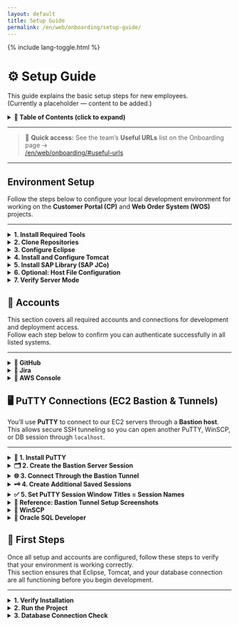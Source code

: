 ```yaml
---
layout: default
title: Setup Guide
permalink: /en/web/onboarding/setup-guide/
---
```


<link rel="stylesheet" href="{{ '/assets/css/custom.css' | relative_url }}">
{% include lang-toggle.html %}

# ⚙️ Setup Guide

This guide explains the basic setup steps for new employees.  
(Currently a placeholder — content to be added.)

<details markdown="1">
  <summary><strong>📑 Table of Contents (click to expand)</strong></summary>

- [Environment Setup](#environment-setup)
- [Accounts](#accounts)
- [First Steps](#first-steps)

</details>

---

> 🔗 **Quick access:** See the team’s **Useful URLs** list on the Onboarding page →  
> [/en/web/onboarding/#useful-urls](/en/web/onboarding/#useful-urls)

---

## Environment Setup

Follow the steps below to configure your local development environment for working on the **Customer Portal (CP)** and **Web Order System (WOS)** projects.

---

<details markdown="1">
  <summary><strong>1. Install Required Tools</strong></summary>


Ensure all necessary software and services are installed.  
See the [Tools & Services](tools.md) page for download links and setup instructions.

You’ll need:
- Eclipse IDE for Enterprise Java and Web Developers  
- Git and SSH keys for repository access  
- Apache Tomcat 9.0.100  
- OpenJDK 8 (Temurin)  
- PuTTY and WinSCP  
- Oracle SQL Developer  

> 💡 **Tip:** Install tools in locations you’ll easily remember (e.g., `C:\Tomcat\apache-tomcat-9.0.100`).

---

</details>

<details markdown="1">
  <summary><strong>2. Clone Repositories</strong></summary>


Clone the main application repositories from GitHub:

```
https://github.com/hankooktireusa/WebOrder
https://github.com/hankooktireusa/CustomerPortal
```

You can use the suggested path:

```
C:\Users\<username>\git\
```

or any other preferred location.

---

</details>

<details markdown="1">
  <summary><strong>3. Configure Eclipse</strong></summary>


1. **Create or select a workspace**
   - Recommended path:  
     `C:\Users\<username>\eclipse-workspace\<workspace_name>`
   - To switch or create:  
     `File > Switch Workspace > Other...`

2. **Add SSH keys**
   - `Window > Preferences > General > Network Connections > SSH2`
   - Click **Add Private Key** and select your `.pem` or `.ppk` file.  
     Suggested path: `C:\Utility\Keys\`
   - Password: `hankooktireusa`

3. **Install EGit (if not already installed)**
   - `Help > Eclipse Marketplace`
   - Search for **EGit** and install **Git Integration for Eclipse**.

4. **Clone repositories in Eclipse**
   - `Window > Perspective > Open Perspective > Other... > Git`
   - Select **Clone a Git Repository** and paste the SSH URL.
   - Click through **Next** → **Finish**.
   - After cloning, right-click the repository → **Import Projects...** → **Finish**.

5. **Update Maven Projects**
   - Right-click the project → `Maven > Update Project` → **OK**.
   - Then go to `Project > Clean...` and rebuild.

6. **Assign JRE**
   - `Window > Preferences > Java > Installed JREs`
   - Add or select **OpenJDK 8 (Temurin)**.
   - Confirm it’s assigned for both the project and Tomcat server.

---

</details>

<details markdown="1">
  <summary><strong>4. Install and Configure Tomcat</strong></summary>


1. **Install Apache Tomcat 9.0.100**
   - Suggested path:  
     `C:\Tomcat\apache-tomcat-9.0.100`
   - Any location is acceptable as long as it’s easily accessible.

2. **Add Tomcat to Eclipse**
   - `Window > Show View > Servers`
   - Click **Create a new server**.
   - Choose **Apache → Tomcat v9.0 Server**.
   - Assign a name (e.g., `WebOrder Tomcat v9.0 at localhost`).
   - Set installation directory to your Tomcat folder.
   - Click **Next**, add the project(s), and click **Finish**.

3. **Modify server configuration**
   - Under **Servers** tab, double-click the Tomcat server.
   - Change the **HTTP/1.1 port** to `80`.
   - Open `server.xml`, search for `path=`, and set:
     ```xml
     <Context docBase="WebOrder" path="/" reloadable="true" source="org.eclipse.jst.jee.server:WebOrder"/>
     ```

4. **Set Package Presentation**
   - In Project Explorer → Click the drop-down menu →  
     `Package Presentation > Hierarchical`.

---

</details>

<details markdown="1">
  <summary><strong>5. Install SAP Library (SAP JCo)</strong></summary>


1. Download from the onboarding resources:
   - `sapjco3-NTAMD64-3.0.16.zip`
   - `sapjco3.zip`

2. Extract the files and:
   - Copy `sapjco3.dll` to:
     ```
     C:\Windows\System32
     ```
   - Copy `sapjco3.jar` and add it to your project via:
     ```
     Right-click project → Properties → Java Build Path → Add External JARs
     ```

> 💡 The folder you extract these files to can be anywhere — just ensure you remember where they are for future setup.

---

</details>

<details markdown="1">
  <summary><strong>6. Optional: Host File Configuration</strong></summary>


If your local environment cannot connect to EAI endpoints, you may need to add host mappings.

Add the following (if necessary) to:
```
C:\Windows\System32\drivers\etc\hosts
```

```
# EAI PRD
202.31.7.221   HKPPID1 HKPPID1.hankooktire.com hkppid1
202.31.7.222   HKPPID2 HKPPID2.hankooktire.com hkppid2
202.31.7.220   HKPPID0 HKPPID0.hankooktire.com hkppid0     # HA Virtual Host
202.31.7.236   HKPPID  HKPPID.hankooktire.com  hkppid      # L4 Loadbalancer

# EAI QA
202.31.7.225   hkqpid0 HKQPID0.hankooktire.com hkqpid0.hankooktire.com HKQPID0

# EAI DEV
202.31.7.224   hkdpid0 HKDPID0.hankooktire.com hkdpid0.hankooktire.com HKDPID0
```

If you do not have admin privileges or your connection already works, you can skip this step.

---

</details>

<details markdown="1">
  <summary><strong>7. Verify Server Mode</strong></summary>


In Eclipse, open your Tomcat **Run Configuration** and check the runtime arguments.  
Ensure the following is set under **VM arguments**:

```
-Dserver.mode=DEV
```

If it’s missing, add it manually.  
This ensures your local application runs in **development mode**.


---

</details>

## 🧾 Accounts

This section covers all required accounts and connections for development and deployment access.  
Follow each step below to confirm you can authenticate successfully in all listed systems.

---

<details markdown="1">
  <summary><strong>📑 GitHub</strong></summary>


**Purpose:** Access to source repositories for the core applications.

**Details:**
- **Organization:** `hankooktireusa`
- **Repositories:**
  - `WebOrder`
  - `CustomerPortal`
- **Access Method:** SSH (with PEM key)

**Steps:**
1. Log in to [https://github.com](https://github.com)
2. Request access to both repositories from your project lead.
3. Configure SSH authentication:
   ```bash
   git clone git@github.com:hankooktireusa/WebOrder.git
   git clone git@github.com:hankooktireusa/CustomerPortal.git
   ```
4. Place your provided PEM file in a secure local directory (e.g., `C:\Keys\hankooktireusa.pem`).
5. Add the key to your SSH agent:
   ```bash
   eval "$(ssh-agent -s)"
   ssh-add C:\Keys\hankooktireusa.pem
   ```
6. Test your SSH access:
   ```bash
   ssh -T git@github.com
   ```

> 🗒️ *Reference:* See the original onboarding slide for credential formatting and example key names.

---

</details>

<details markdown="1">
  <summary><strong>📑 Jira</strong></summary>


**Purpose:** Manage development tasks, sprint boards, and tickets.

**Project URL:**  
[https://hankooktireusa.atlassian.net/jira/software/c/projects/NIWT/boards/11](https://hankooktireusa.atlassian.net/jira/software/c/projects/NIWT/boards/11)

**Steps:**
1. Log in using your Hankook corporate email.
2. Request access to the **NIWT** project if it’s not visible.
3. Set your preferred notification and dashboard options under **Profile → Personal Settings**.

---

</details>

<details markdown="1">
  <summary><strong>📑 AWS Console</strong></summary>


**Purpose:** Manage EC2, RDS, and ALB configurations for all environments.

**Console URL:**  
[https://hankook-us.signin.aws.amazon.com/console](https://hankook-us.signin.aws.amazon.com/console)

**Account #:** 620483805473 (`hankook-us`)

**Login Type:** IAM User (select **IAM user** on the login screen)

**Steps:**
1. Go to the console URL above.
2. Enter the account alias `hankook-us`.
3. Sign in with your IAM username and password.
4. Once logged in, verify access to:
   - EC2 (for instance management)
   - RDS (database connections)
   - CloudWatch (log review)

**Reference:** See onboarding screenshot for the AWS login screen example.

---

</details>

## 🖥️ PuTTY Connections (EC2 Bastion & Tunnels)

You’ll use **PuTTY** to connect to our EC2 servers through a **Bastion host**.  
This allows secure SSH tunneling so you can open another PuTTY, WinSCP, or DB session through `localhost`.

---

<details markdown="1">
  <summary><strong>🔧 1. Install PuTTY</strong></summary>


1. Download and install PuTTY from the official site:  
   👉 [https://www.putty.org](https://www.putty.org)
2. Once installed, verify the following tools are available:  
   - `putty.exe`  
   - `pageant.exe`  
   - `pscp.exe`

---

</details>

<details markdown="1">
  <summary><strong>🗂️ 2. Create the Bastion Server Session</strong></summary>


You’ll first create a session to connect through the **Bastion**.

1. Open **PuTTY**.
2. Under **Session**, enter:
   - **Host Name (or IP address):** `<bastion-hostname>`  
   - **Port:** `22`
   - **Connection Type:** `SSH`
3. Save the session name as:  
   **`Amazon Server - local`**
4. In the left panel, go to **Connection → Data**, and set:
   - *Auto-login username:* `ec2-user`
5. In **Connection → SSH → Auth**, under *Private key file for authentication*, select your `.ppk` key file.  
   Example: `C:\Keys\hankook-key.ppk`
6. Go to **Connection → SSH → Tunnels**, and set up your forwarding rule:
   - **Source port:** `22`
   - **Destination:** `127.0.0.1:22`
   - Click **Add**
7. Go back to **Session**, then click **Save** to store your configuration.

---

</details>

<details markdown="1">
  <summary><strong>🌐 3. Connect Through the Bastion Tunnel</strong></summary>


1. Launch the saved session `Amazon Server - local`.
2. Accept the host key on first connection.
3. Keep this window open — it maintains the tunnel.

You can now open another **PuTTY**, **WinSCP**, or **DB tool** using the following connection parameters:

**Host:** `localhost`  
**Port:** `22`  
**Username:** `ec2-user`

This routes traffic through your Bastion tunnel to the target EC2 instance.

---

</details>

<details markdown="1">
  <summary><strong>🗝️ 4. Create Additional Saved Sessions</strong></summary>


Create additional sessions for each target environment using **localhost** as the hostname:

| Session Name | Hostname | Port | Notes |
|---------------|-----------|------|-------|
| **Customer Portal - DEV** | `localhost` | `22` | For DEV EC2 via tunnel |
| **Customer Portal - PRD1** | `localhost` | `22` | For Production Slot 1 |
| **Customer Portal - PRD2** | `localhost` | `22` | For Production Slot 2 |
| **Web Order - DEV** | `localhost` | `22` | For DEV EC2 via tunnel |
| **Web Order - PRD1** | `localhost` | `22` | For Production Slot 1 |
| **Web Order - PRD2** | `localhost` | `22` | For Production Slot 2 |

Use the same key file, username, and other settings as the Bastion session, except the hostname will always be `localhost`.

---

</details>

<details markdown="1">
  <summary><strong>✅ 5. Set PuTTY Session Window Titles = Session Names</strong></summary>


For the automation scripts to correctly focus and send commands to PuTTY sessions, the PuTTY **window titles must exactly match** the session names listed in your `config.ps1` file (e.g., `"Customer Portal - DEV"`, `"Amazon Server - local"`).

**Steps to Configure PuTTY Window Titles**  
<details>
<summary>Expand for full step-by-step instructions</summary>

<br>

1. **Open PuTTY Configuration**  
   - Launch PuTTY.  
   - Select a saved session (e.g., `Customer Portal - DEV`) from the session list.  
   - Click **Load**.

2. **Set a Fixed Window Title**  
   - In the left panel, navigate to:  
     `Window → Behaviour`  
   - Under *Window title*, check:  
     ✅ **Window title string**  
   - In the **Window title string** box, enter the exact session name as defined in your config, for example:  
     `Customer Portal - DEV`  
   ⚠️ *This is case-sensitive and must match EXACTLY.* (You can copy/paste from the **Saved Sessions** textbox.)

3. **Prevent Title Changes by the Remote Host**  
   - In the left panel, navigate to:  
     `Terminal → Features`  
   - Check the option:  
     ✅ **Disable remote-controlled window title changing**  
   - This ensures the window title stays fixed even if the server tries to change it.

4. **Save the Updated Session**  
   - Go back to the **Session** category.  
   - Click **Save** to update the session with these settings.

5. **Repeat for All Sessions**  
   Update all PuTTY saved sessions used in the automation:  
   - `Customer Portal - DEV`  
   - `Customer Portal - PRD1`  
   - `Customer Portal - PRD2`  
   - `Web Order - DEV`  
   - `Web Order - PRD1`  
   - `Web Order - PRD2`  
   - `Amazon Server - local`

6. **Test the Titles**  
   - Open each PuTTY session and verify:  
     - The window title in the header and taskbar exactly matches the session name in `config.ps1`.  
     - The title does **not change** after connecting.
</details>

---

</details>

<details markdown="1">
  <summary><strong>📸 Reference: Bastion Tunnel Setup Screenshots</strong></summary>


*(Corresponds to “3.2 EC2 Server (PuTTY / WinSCP)” in the onboarding slides)*

Below are example configurations shown in the internal onboarding deck:

1. **Session Settings** – Hostname, Port, Session Name  
2. **SSH → Auth** – Private key selection  
3. **SSH → Tunnels** – Add forwarding rule (`Source port 22 → 127.0.0.1:22`)  
4. **Data Tab** – Auto-login username  
5. **Saved Session Confirmation** – Final save and test  

---

Once configured, you can:
- Connect to the **Bastion** with PuTTY  
- Keep it open to maintain the tunnel  
- Use **WinSCP** or a second PuTTY session to connect to target servers via `localhost`

---

</details>

<details markdown="1">
  <summary><strong>📑 WinSCP</strong></summary>


**Purpose:** Transfer WAR files and configuration updates between your local machine and remote Tomcat servers.

**Setup:**
- **Protocol:** SFTP  
- **Login type:** Key file authentication  
- **Username:** `ec2-user`  
- **Private key:** `<provided by IT>` (example: `hankooktire-us-key.ppk`)

> ⚠️ Before connecting, ensure your **PuTTY Bastion session (`Amazon Server - local`)** is open — this maintains the SSH tunnel required for WinSCP to reach internal EC2 hosts through `localhost`.

---

**Connection Method (through Bastion):**
- **Host name:** `localhost`
- **Port number:** `22`
- **Username:** `ec2-user`
- **Authentication:** Use the same `.ppk` key file configured in PuTTY

---

**Common Server References (for awareness):**

| Application | Environment | Internal Host | Description |
|--------------|-------------|----------------|--------------|
| Customer Portal | PRD1 | 10.0.10.44 | Production Server 1 |
| Customer Portal | PRD2 | 10.0.10.67 | Production Server 2 |
| Customer Portal | DEV  | 10.0.10.79 | Development Server |
| Web Order | PRD1 | 10.0.10.113 | Production Server 1 |
| Web Order | PRD2 | 10.0.11.76 | Production Server 2 |
| Web Order | DEV  | 10.0.10.84 | Development Server |
| Bastion Host | - | 3.131.154.187 | Jump host for external SSH access |

> 💡 *These IPs are accessed through the Bastion tunnel — you’ll connect via `localhost`, not directly by IP.*

---

**Recommended Paths:**
- `/opt/tomcat/webapps`
- `/opt/tomcat/backup`

---

</details>

<details markdown="1">
  <summary><strong>📑 Oracle SQL Developer</strong></summary>


**Purpose:** Query and manage data in the Customer Portal and Web Order Oracle databases.

**Setup Reference:**
- **Database Type:** Oracle  
- **Connection Type:** Basic  
- **Port:** `1521`  
- **SID:** `ORCL`

| Application | Environment | RDS Host | Username | Password |
|--------------|-------------|-----------|-----------|-----------|
| Customer Portal | DEV | `hankooktire-portal-dev-db.cchxlw7s8qgg.us-east-2.rds.amazonaws.com` | `HKTTPPWD` | `<provided by IT>` |
| Customer Portal | PROD | `hankooktire-portal-prd-db.cchxlw7s8qgg.us-east-2.rds.amazonaws.com` | `HKTTPPWD` | `<provided by IT>` |
| Web Order | DEV | `hankooktire-us-dev-db.cchxlw7s8qgg.us-east-2.rds.amazonaws.com` | `HKTPPWD` | `<provided by IT>` |
| Web Order | PROD | `hankooktire-us-prd-db.cchxlw7s8qgg.us-east-2.rds.amazonaws.com` | `HKTPPWD` | `<provided by IT>` |

---

**Steps to Connect:**

1. **Open PuTTY Bastion Tunnel**  
   - Launch `Amazon Server - local` and keep it open.  
   - This enables localhost routing for database access.

2. **Configure SQL Developer Connection**  
   Example for Web Order:
   ```
   Connection Name: Web Order - DB
   Username: HKTPPWD
   Password: <provided by IT>
   Hostname: localhost
   Port: 1521
   SID: ORCL
   ```

3. **Test and Connect**  
   - Click **Test** to confirm connection success.  
   - Once verified, click **Connect**.

> 💡 *Tip:* Always open the PuTTY Bastion session before using WinSCP or SQL Developer — the SSH tunnel must remain active during use.

---

</details>

## 🧭 First Steps

Once all setup and accounts are configured, follow these steps to verify that your environment is working correctly.  
This section ensures that Eclipse, Tomcat, and your database connection are all functioning before you begin development.

---

<details markdown="1">
  <summary><strong>1. Verify Installation</strong></summary>


Before opening any project, confirm that the required tools are installed and linked correctly.

1. **Check Java version**
   - In a terminal or Command Prompt, run:
     ```
     java -version
     ```
     You should see version 11 or later displayed.

2. **Check Maven installation**
   - In the same terminal, run:
     ```
     mvn -version
     ```
     Confirm that Maven is detected and uses the same Java version as above.

3. **Confirm Tomcat setup**
   - Ensure Tomcat has been added as a server in Eclipse (via **Window → Preferences → Server → Runtime Environments**).  
   - The path should point to your local Tomcat installation folder, for example:
     ```
     C:\Tomcat\apache-tomcat-9.0.x
     ```

> 💡 **Tip:** If any of these tools return an error, review the corresponding setup steps in the previous section before continuing.

---

</details>

<details markdown="1">
  <summary><strong>2. Run the Project</strong></summary>


With the environment verified, you can now build and run your application from Eclipse.

1. **Open the project**  
   - In Eclipse, open the appropriate workspace and confirm the project (e.g., `WebOrder`, `CustomerPortal`) appears in the **Project Explorer**.

2. **Update Maven project**
   - Right-click the project → **Maven → Update Project…**
   - In the dialog box, select your project(s) and click **OK** to refresh dependencies.

3. **Clean the project**
   - From the top menu, go to **Project → Clean…**
   - Choose **Clean all projects** and click **Clean**.
   - This rebuilds your workspace using the latest Maven configuration.

4. **Start Tomcat**
   - In the **Servers** view, right-click your configured Tomcat server and select **Start**.
   - Wait for the console log to show that the application has deployed successfully.

5. **Verify in browser**
   - Open a browser and navigate to:
     ```
     http://localhost:8080/
     ```
   - Confirm the application homepage loads without errors.

> ⚙️ **Note:** The server mode (e.g., `-Dserver.mode=DEV`) is already configured during setup and does not need to be modified here.

---

</details>

<details markdown="1">
  <summary><strong>3. Database Connection Check</strong></summary>


Ensure your database connection is functioning correctly before working with any backend features.

1. **Open SQL Developer**
   - Launch Oracle SQL Developer and select your saved connection profile (e.g., `DEV`).

2. **Test the connection**
   - Click **Test** in the connection dialog.  
   - A successful test will display a green **“Status: Success”** message.

3. **View sample data**
   - After connecting, expand the schema and open a table such as `HT_USER_DETAIL` or `HT_INTERFACE`.
   - Confirm you can view rows without any access errors.

> 💡 **Tip:** If you encounter authentication or connection errors, verify your Oracle network configuration and contact the IT team for database access verification.

---

✅ **At this point**, your local development environment should be fully operational.  
You can now begin exploring the project codebase, reviewing controllers, and making your first test changes.

</details>
